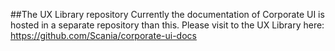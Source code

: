 ##The UX Library repository
Currently the documentation of Corporate UI is hosted in a separate repository than this. Please visit to the UX Library here:
https://github.com/Scania/corporate-ui-docs
